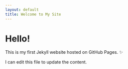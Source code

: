 ```yaml
---
layout: default
title: Welcome to My Site
---
```


# Hello!

This is my first Jekyll website hosted on GitHub Pages. ✨

I can edit this file to update the content.
